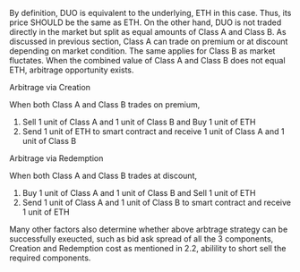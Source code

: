By definition, DUO is equivalent to the underlying, ETH in this case. Thus, its price SHOULD be the same as ETH. On the other hand, DUO is not traded directly in the market but split as equal amounts of Class A and Class B. As discussed in previous section, Class A can trade on premium or at discount depending on market condition. The same applies for Class B as market fluctates. When the combined value of Class A and Class B does not equal ETH, arbitrage opportunity exists. 

Arbitrage via Creation

When both Class A and Class B trades on premium, 

1) Sell 1 unit of Class A and 1 unit of Class B and Buy 1 unit of ETH
2) Send 1 unit of ETH to smart contract and receive 1 unit of Class A and 1 unit of Class B

Arbitrage via Redemption

When both Class A and Class B trades at discount, 

1) Buy 1 unit of Class A and 1 unit of Class B and Sell 1 unit of ETH
2) Send 1 unit of Class A and 1 unit of Class B to smart contract and receive 1 unit of ETH

Many other factors also determine whether above arbtrage strategy can be successfully exeucted, such as bid ask spread of all the 3 components, Creation and Redemption cost as mentioned in 2.2, abilility to short sell the required components.